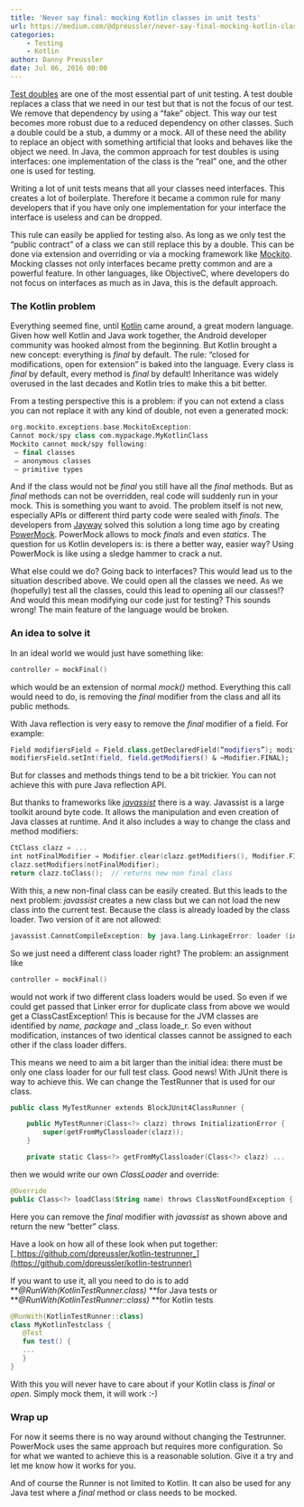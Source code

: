 ```yaml
---
title: 'Never say final: mocking Kotlin classes in unit tests'
url: https://medium.com/@dpreussler/never-say-final-mocking-kotlin-classes-in-unit-tests-314d275b82b1#.9oldk16f5
categories:
    - Testing
    - Kotlin
author: Danny Preussler
date: Jul 06, 2016 00:00
---
```

[Test doubles](http://www.martinfowler.com/bliki/TestDouble.html) are one of the most essential part of unit testing. A test double replaces a class that we need in our test but that is not the focus of our test. We remove that dependency by using a “fake” object. This way our test becomes more robust due to a reduced dependency on other classes. Such a double could be a stub, a dummy or a mock. All of these need the ability to replace an object with something artificial that looks and behaves like the object we need. In Java, the common approach for test doubles is using interfaces: one implementation of the class is the “real” one, and the other one is used for testing.

Writing a lot of unit tests means that all your classes need interfaces. This creates a lot of boilerplate. Therefore it became a common rule for many developers that if you have only one implementation for your interface the interface is useless and can be dropped.

This rule can easily be applied for testing also. As long as we only test the “public contract” of a class we can still replace this by a double. This can be done via extension and overriding or via a mocking framework like [Mockito](https://github.com/mockito/mockito). Mocking classes not only interfaces became pretty common and are a powerful feature. In other languages, like ObjectiveC, where developers do not focus on interfaces as much as in Java, this is the default approach.

### The Kotlin problem

Everything seemed fine, until [Kotlin](https://kotlinlang.org/) came around, a great modern language. Given how well Kotlin and Java work together, the Android developer community was hooked almost from the beginning.
But Kotlin brought a new concept: everything is _final_ by default. The rule: “closed for modifications, open for extension” is baked into the language. Every class is _final_ by default, every method is _final_ by default! Inheritance was widely overused in the last decades and Kotlin tries to make this a bit better.

From a testing perspective this is a problem: if you can not extend a class you can not replace it with any kind of double, not even a generated mock:

```kotlin
org.mockito.exceptions.base.MockitoException:
Cannot mock/spy class com.mypackage.MyKotlinClass
Mockito cannot mock/spy following:
 — final classes
 — anonymous classes
 — primitive types
```

And if the class would not be _final_ you still have all the _final_ methods. But as _final_ methods can not be overridden, real code will suddenly run in your mock. This is something you want to avoid.
The problem itself is not new, especially APIs or different third party code were sealed with _finals_. The developers from [Jayway](https://www.jayway.com/sharing-knowledge/blog/) solved this solution a long time ago by creating [PowerMock](https://github.com/jayway/powermock/).
PowerMock allows to mock _finals_ and even _statics_. The question for us Kotlin developers is: is there a better way, easier way? Using PowerMock is like using a sledge hammer to crack a nut.

What else could we do? Going back to interfaces? This would lead us to the situation described above.
We could open all the classes we need. As we (hopefully) test all the classes, could this lead to opening all our classes!? And would this mean modifying our code just for testing? This sounds wrong! The main feature of the language would be broken.

### An idea to solve it

In an ideal world we would just have something like:

```kotlin
controller = mockFinal()
```

which would be an extension of normal _mock()_ method. Everything this call would need to do, is removing the _final_ modifier from the class and all its public methods.

With Java reflection is very easy to remove the _final_ modifier of a field.
For example:

```kotlin
Field modifiersField = Field.class.getDeclaredField(“modifiers”); modifiersField.setAccessible(true);
modifiersField.setInt(field, field.getModifiers() & ~Modifier.FINAL);
```

But for classes and methods things tend to be a bit trickier. You can not achieve this with pure Java reflection API.

But thanks to frameworks like [_javassist_](http://jboss-javassist.github.io/javassist/) there is a way. Javassist is a large toolkit around byte code. It allows the manipulation and even creation of Java classes at runtime. And it also includes a way to change the class and method modifiers:

```kotlin
CtClass clazz = ...
int notFinalModifier = Modifier.clear(clazz.getModifiers(), Modifier.FINAL);
clazz.setModifiers(notFinalModifier);
return clazz.toClass();  // returns new non final class
```

With this, a new non-final class can be easily created. But this leads to the next problem: _javassist_ creates a new class but we can not load the new class into the current test. Because the class is already loaded by the class loader. Two version of it are not allowed:

```kotlin
javassist.CannotCompileException: by java.lang.LinkageError: loader (instance of  sun/misc/Launcher$AppClassLoader): attempted  duplicate class definition for name: "com/myPackage/MyKotlinClass"
```

So we just need a different class loader right?
The problem: an assignment like

```kotlin
controller = mockFinal()
```

would not work if two different class loaders would be used. So even if we could get passed that Linker error for duplicate class from above we would get a ClassCastException! This is because for the JVM classes are identified by _name, package_ and _class loade_r. So even without modification, instances of two identical classes cannot be assigned to each other if the class loader differs.

This means we need to aim a bit larger than the initial idea: there must be only one class loader for our full test class.
Good news! With JUnit there is way to achieve this. We can change the TestRunner that is used for our class.

```kotlin
public class MyTestRunner extends BlockJUnit4ClassRunner {

    public MyTestRunner(Class<?> clazz) throws InitializationError {
        super(getFromMyClassloader(clazz));
    }

    private static Class<?> getFromMyClassloader(Class<?> clazz) ...
```

then we would write our own _ClassLoader_ and override:

```kotlin
@Override
public Class<?> loadClass(String name) throws ClassNotFoundException { ...
```

Here you can remove the _final_ modifier with _javassist_ as shown above and return the new “better” class.

Have a look on how all of these look when put together:
[_https://github.com/dpreussler/kotlin-testrunner_](https://github.com/dpreussler/kotlin-testrunner)

If you want to use it, all you need to do is to add **_@RunWith(KotlinTestRunner.class)_ **for Java tests
or
**_@RunWith(KotlinTestRunner::class)_ **for Kotlin tests

```kotlin
@RunWith(KotlinTestRunner::class)
class MyKotlinTestclass {
   @Test
   fun test() {
   ...
   }
}
```

With this you will never have to care about if your Kotlin class is _final_ or _open_. Simply mock them, it will work :-)

### Wrap up

For now it seems there is no way around without changing the Testrunner. PowerMock uses the same approach but requires more configuration. So for what we wanted to achieve this is a reasonable solution. Give it a try and let me know how it works for you.

And of course the Runner is not limited to Kotlin. It can also be used for any Java test where a _final_ method or class needs to be mocked.
